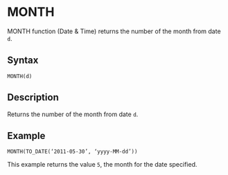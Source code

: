 <!-- loio7358101b2767485e90c796cbd69fc047 -->

# MONTH

MONTH function \(Date & Time\) returns the number of the month from date `d`.



<a name="loio7358101b2767485e90c796cbd69fc047__section_xwc_kqh_bpb"/>

## Syntax

`MONTH(d)`



<a name="loio7358101b2767485e90c796cbd69fc047__section_nxc_kqh_bpb"/>

## Description

Returns the number of the month from date `d`.



<a name="loio7358101b2767485e90c796cbd69fc047__section_tpw_lqh_bpb"/>

## Example

`MONTH(TO_DATE(‘2011-05-30’, ‘yyyy-MM-dd’))`

This example returns the value `5`, the month for the date specified.

